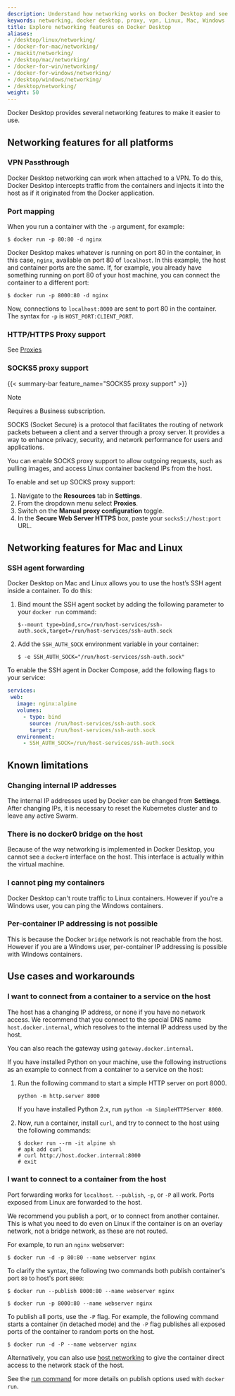 ```yaml
---
description: Understand how networking works on Docker Desktop and see the known limitations
keywords: networking, docker desktop, proxy, vpn, Linux, Mac, Windows
title: Explore networking features on Docker Desktop
aliases:
- /desktop/linux/networking/
- /docker-for-mac/networking/
- /mackit/networking/
- /desktop/mac/networking/
- /docker-for-win/networking/
- /docker-for-windows/networking/
- /desktop/windows/networking/
- /desktop/networking/
weight: 50
---
```


Docker Desktop provides several networking features to make it easier to
use.

## Networking features for all platforms

### VPN Passthrough

Docker Desktop networking can work when attached to a VPN. To do this,
Docker Desktop intercepts traffic from the containers and injects it into
the host as if it originated from the Docker application.

### Port mapping

When you run a container with the `-p` argument, for example:

```console
$ docker run -p 80:80 -d nginx
```

Docker Desktop makes whatever is running on port 80 in the container, in
this case, `nginx`, available on port 80 of `localhost`. In this example, the
host and container ports are the same. If, for example, you already have something running on port 80 of
your host machine, you can connect the container to a different port:

```console
$ docker run -p 8000:80 -d nginx
```

Now, connections to `localhost:8000` are sent to port 80 in the container. The
syntax for `-p` is `HOST_PORT:CLIENT_PORT`.

### HTTP/HTTPS Proxy support

See [Proxies](/manuals/desktop/settings-and-maintenance/settings.md#proxies)

### SOCKS5 proxy support

{{< summary-bar feature_name="SOCKS5 proxy support" >}}

> [!NOTE]
>
> Requires a Business subscription.

SOCKS (Socket Secure) is a protocol that facilitates the routing of network packets between a client and a server through a proxy server. It provides a way to enhance privacy, security, and network performance for users and applications. 

You can enable SOCKS proxy support to allow outgoing requests, such as pulling images, and access Linux container backend IPs from the host. 

To enable and set up SOCKS proxy support:

1. Navigate to the **Resources** tab in **Settings**. 
2. From the dropdown menu select **Proxies**.
3. Switch on the **Manual proxy configuration** toggle. 
4. In the **Secure Web Server HTTPS** box, paste your `socks5://host:port` URL.

## Networking features for Mac and Linux

### SSH agent forwarding

Docker Desktop on Mac and Linux allows you to use the host’s SSH agent inside a container. To do this:

1. Bind mount the SSH agent socket by adding the following parameter to your `docker run` command:

   ```console
   $--mount type=bind,src=/run/host-services/ssh-auth.sock,target=/run/host-services/ssh-auth.sock
   ```

2. Add the `SSH_AUTH_SOCK` environment variable in your container:

    ```console
    $ -e SSH_AUTH_SOCK="/run/host-services/ssh-auth.sock"
    ```

To enable the SSH agent in Docker Compose, add the following flags to your service:

 ```yaml
services:
  web:
    image: nginx:alpine
    volumes:
      - type: bind
        source: /run/host-services/ssh-auth.sock
        target: /run/host-services/ssh-auth.sock
    environment:
      - SSH_AUTH_SOCK=/run/host-services/ssh-auth.sock
 ```

## Known limitations

### Changing internal IP addresses

The internal IP addresses used by Docker can be changed from **Settings**. After changing IPs, it is necessary to reset the Kubernetes cluster and to leave any active Swarm.

### There is no docker0 bridge on the host

Because of the way networking is implemented in Docker Desktop, you cannot
see a `docker0` interface on the host. This interface is actually within the
virtual machine.

### I cannot ping my containers

Docker Desktop can't route traffic to Linux containers. However if you're a Windows user, you can
ping the Windows containers.

### Per-container IP addressing is not possible

This is because the Docker `bridge` network is not reachable from the host.
However if you are a Windows user, per-container IP addressing is possible with Windows containers.

## Use cases and workarounds 

### I want to connect from a container to a service on the host

The host has a changing IP address, or none if you have no network access.
We recommend that you connect to the special DNS name `host.docker.internal`,
which resolves to the internal IP address used by the host.

You can also reach the gateway using `gateway.docker.internal`.

If you have installed Python on your machine, use the following instructions as an example to connect from a container to a service on the host:

1. Run the following command to start a simple HTTP server on port 8000.

    `python -m http.server 8000`

    If you have installed Python 2.x, run `python -m SimpleHTTPServer 8000`.

2. Now, run a container, install `curl`, and try to connect to the host using the following commands:

    ```console
    $ docker run --rm -it alpine sh
    # apk add curl
    # curl http://host.docker.internal:8000
    # exit
    ```

### I want to connect to a container from the host

Port forwarding works for `localhost`. `--publish`, `-p`, or `-P` all work.
Ports exposed from Linux are forwarded to the host.

We recommend you publish a port, or to connect from another
container. This is what you need to do even on Linux if the container is on an
overlay network, not a bridge network, as these are not routed.

For example, to run an `nginx` webserver:

```console
$ docker run -d -p 80:80 --name webserver nginx
```

To clarify the syntax, the following two commands both publish container's port `80` to host's port `8000`:

```console
$ docker run --publish 8000:80 --name webserver nginx

$ docker run -p 8000:80 --name webserver nginx
```

To publish all ports, use the `-P` flag. For example, the following command
starts a container (in detached mode) and the `-P` flag publishes all exposed ports of the
container to random ports on the host.

```console
$ docker run -d -P --name webserver nginx
```

Alternatively, you can also use [host networking](/manuals/engine/network/drivers/host.md#docker-desktop)
to give the container direct access to the network stack of the host.

See the [run command](/reference/cli/docker/container/run.md) for more details on
publish options used with `docker run`.
